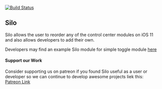[![Build Status](https://travis-ci.org/ioscreatix/Silo.svg?branch=master)](https://travis-ci.org/ioscreatix/Silo)
## Silo
Silo allows the user to reorder any of the control center modules on iOS 11 and also allows developers to add their own.

Developers may find an example Silo module for simple toggle module [here](https://github.com/ioscreatix/SiloToggleModule)

#### Support our Work
Consider supporting us on patreon if you found Silo useful as a user or developer so we can continue to develop awesome projects liek this: [Patreon Link](https://www.patreon.com/ioscreatix)
